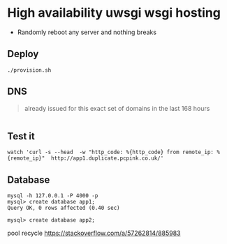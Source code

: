 # High availability uwsgi wsgi hosting

- Randomly reboot any server and nothing breaks

## Deploy
```
./provision.sh
```

## DNS

> already issued for this exact set of domains in the last 168 hours

```
```


## Test it
```
watch 'curl -s --head  -w "http_code: %{http_code} from remote_ip: %{remote_ip}"  http://app1.duplicate.pcpink.co.uk/'
```

## Database

```
mysql -h 127.0.0.1 -P 4000 -p
mysql> create database app1;
Query OK, 0 rows affected (0.40 sec)

mysql> create database app2;
```

pool recycle
https://stackoverflow.com/a/57262814/885983
